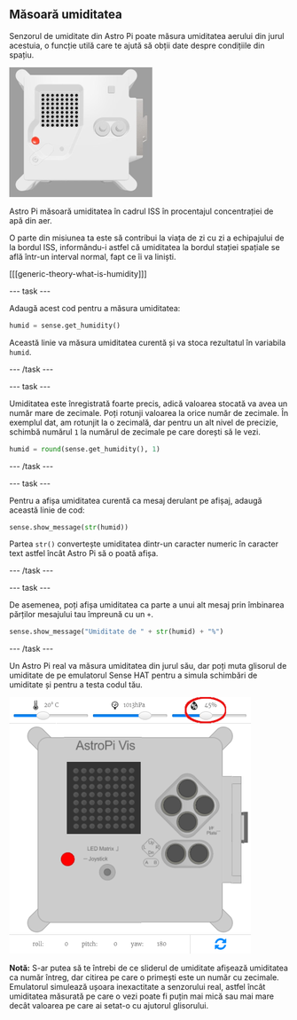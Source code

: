 ## Măsoară umiditatea

Senzorul de umiditate din Astro Pi poate măsura umiditatea aerului din jurul acestuia, o funcție utilă care te ajută să obții date despre condițiile din spațiu.

![Emulatorul Trinket Sense HAT care rulează un program eșantion care derulează valoarea umidității prin matricea LED folosind litere albe](images/M0_3.gif)

Astro Pi măsoară umiditatea în cadrul ISS în procentajul concentrației de apă din aer.

O parte din misiunea ta este să contribui la viața de zi cu zi a echipajului de la bordul ISS, informându-i astfel că umiditatea la bordul stației spațiale se află într-un interval normal, fapt ce îi va liniști.

[[[generic-theory-what-is-humidity]]]

--- task ---

Adaugă acest cod pentru a măsura umiditatea:

```python
humid = sense.get_humidity()
```

Această linie va măsura umiditatea curentă și va stoca rezultatul în variabila `humid`.

--- /task ---

--- task ---

Umiditatea este înregistrată foarte precis, adică valoarea stocată va avea un număr mare de zecimale. Poți rotunji valoarea la orice număr de zecimale. În exemplul dat, am rotunjit la o zecimală, dar pentru un alt nivel de precizie, schimbă numărul `1` la numărul de zecimale pe care dorești să le vezi.

```python
humid = round(sense.get_humidity(), 1)
```

--- /task ---

--- task ---

Pentru a afișa umiditatea curentă ca mesaj derulant pe afișaj, adaugă această linie de cod:

```python
sense.show_message(str(humid))
```

Partea `str()` convertește umiditatea dintr-un caracter numeric în caracter text astfel încât Astro Pi să o poată afișa.

--- /task ---

--- task ---

De asemenea, poți afișa umiditatea ca parte a unui alt mesaj prin îmbinarea părților mesajului tau împreună cu un `+`.

```python
sense.show_message("Umiditate de " + str(humid) + "%")
```

--- /task ---

Un Astro Pi real va măsura umiditatea din jurul său, dar poți muta glisorul de umiditate de pe emulatorul Sense HAT pentru a simula schimbări de umiditate și pentru a testa codul tău.

![O captură de ecran etichetată a emulatorului Sense HAT cu fereastra de cod din stânga și emulatorul din dreapta. Cursorul folosit pentru a ajusta umiditatea este înconjurat în colțul din dreapta sus](images/humidity-slider.png)

**Notă:** S-ar putea să te întrebi de ce sliderul de umiditate afișează umiditatea ca număr întreg, dar citirea pe care o primești este un număr cu zecimale. Emulatorul simulează ușoara inexactitate a senzorului real, astfel încât umiditatea măsurată pe care o vezi poate fi puțin mai mică sau mai mare decât valoarea pe care ai setat-o cu ajutorul glisorului.
